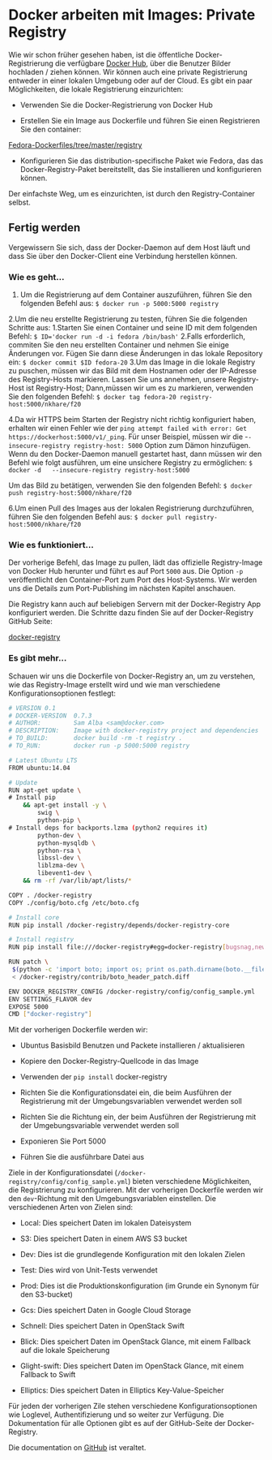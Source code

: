 # Docker arbeiten mit Images: Private Registry

Wie wir schon früher gesehen haben, ist die öffentliche Docker-Registrierung die verfügbare [Docker Hub](https://registry.hub.docker.com/), über die Benutzer Bilder hochladen / ziehen können. Wir können auch eine private Registrierung entweder in einer lokalen Umgebung oder auf der Cloud. Es gibt ein paar Möglichkeiten, die lokale Registrierung einzurichten:

* Verwenden Sie die Docker-Registrierung von Docker Hub

* Erstellen Sie ein Image aus Dockerfile und führen Sie einen Registrieren Sie den container:

[Fedora-Dockerfiles/tree/master/registry](Https://github.com/fedora-cloud/Fedora-Dockerfiles/tree/master/registry)

* Konfigurieren Sie das distribution-specifische Paket wie Fedora, das das Docker-Registry-Paket bereitstellt, das Sie installieren und konfigurieren können.

Der einfachste Weg, um es einzurichten, ist durch den Registry-Container selbst.

## Fertig werden

Vergewissern Sie sich, dass der Docker-Daemon auf dem Host läuft und dass Sie über den Docker-Client eine Verbindung herstellen können.

### Wie es geht…

1. Um die Registrierung auf dem Container auszuführen, führen Sie den folgenden Befehl aus:
`$ docker run -p 5000:5000 registry`

2.Um die neu erstellte Registrierung zu testen, führen Sie die folgenden Schritte aus:
 1.Starten Sie einen Container und seine ID mit dem folgenden Befehl:
    `$ ID='docker run -d -i fedora /bin/bash'`
  2.Falls erforderlich, commiten Sie den neu erstellten Container und nehmen Sie einige Änderungen vor.
    Fügen Sie dann diese Änderungen in das lokale Repository ein:
       `$ docker commit $ID fedora-20`
3.Um das Image in die lokale Registry zu puschen, müssen wir das Bild mit dem Hostnamen oder der IP-Adresse des Registry-Hosts markieren. Lassen Sie uns annehmen, unsere Registry-Host ist Registry-Host; Dann,müssen wir um es zu markieren, verwenden Sie den folgenden Befehl:
`$ docker tag fedora-20 registry-host:5000/nkhare/f20`

4.Da wir HTTPS beim Starten der Registry nicht richtig konfiguriert haben, erhalten wir einen Fehler wie der `ping attempt failed with error: Get https://dockerhost:5000/v1/_ping`. Für unser Beispiel, müssen wir die -`-insecure-registry registry-host: 5000` Option zum Dämon hinzufügen. Wenn du den Docker-Daemon manuell gestartet hast, dann müssen wir den Befehl wie folgt ausführen, um eine unsichere Registry zu ermöglichen:
`$ docker -d   --insecure-registry registry-host:5000`

Um das Bild zu betätigen, verwenden Sie den folgenden Befehl:
`$ docker push registry-host:5000/nkhare/f20`

6.Um einen Pull des Images aus der lokalen Registrierung durchzuführen, führen Sie den folgenden Befehl aus:
`$ docker pull registry-host:5000/nkhare/f20`

### Wie es funktioniert…

Der vorherige Befehl, das Image zu pullen, lädt das offizielle Registry-Image von Docker Hub herunter und führt es auf Port `5000` aus. Die Option `-p` veröffentlicht den Container-Port zum Port des Host-Systems. Wir werden uns die Details zum Port-Publishing im nächsten Kapitel anschauen.

Die Registry kann auch auf beliebigen Servern mit der Docker-Registry App konfiguriert werden. Die Schritte dazu finden Sie auf der Docker-Registry GitHub Seite:

[docker-registry](Https://github.com/docker/docker-registry)

### Es gibt mehr…

Schauen wir uns die Dockerfile von Docker-Registry an, um zu verstehen, wie das Registry-Image erstellt wird und wie man verschiedene Konfigurationsoptionen festlegt:

```sh
# VERSION 0.1
# DOCKER-VERSION  0.7.3
# AUTHOR:         Sam Alba <sam@docker.com>
# DESCRIPTION:    Image with docker-registry project and dependencies
# TO_BUILD:       docker build -rm -t registry .
# TO_RUN:         docker run -p 5000:5000 registry

# Latest Ubuntu LTS
FROM ubuntu:14.04

# Update
RUN apt-get update \
# Install pip
    && apt-get install -y \
        swig \
        python-pip \
# Install deps for backports.lzma (python2 requires it)
        python-dev \
        python-mysqldb \
        python-rsa \
        libssl-dev \
        liblzma-dev \
        libevent1-dev \
    && rm -rf /var/lib/apt/lists/*

COPY . /docker-registry
COPY ./config/boto.cfg /etc/boto.cfg

# Install core
RUN pip install /docker-registry/depends/docker-registry-core

# Install registry
RUN pip install file:///docker-registry#egg=docker-registry[bugsnag,newrelic,cors]

RUN patch \
 $(python -c 'import boto; import os; print os.path.dirname(boto.__file__)')/connection.py \
 < /docker-registry/contrib/boto_header_patch.diff

ENV DOCKER_REGISTRY_CONFIG /docker-registry/config/config_sample.yml
ENV SETTINGS_FLAVOR dev
EXPOSE 5000
CMD ["docker-registry"]
```

Mit der vorherigen Dockerfile werden wir:

* Ubuntus Basisbild Benutzen und Packete installieren / aktualisieren

* Kopiere den Docker-Registry-Quellcode in das Image

* Verwenden der `pip install` docker-registry

* Richten Sie die Konfigurationsdatei ein, die beim Ausführen der Registrierung mit der Umgebungsvariablen verwendet werden soll

* Richten Sie die Richtung ein, der beim Ausführen der Registrierung mit der Umgebungsvariable verwendet werden soll

* Exponieren Sie Port 5000

* Führen Sie die ausführbare Datei aus

Ziele in der Konfigurationsdatei (`/docker-registry/config/config_sample.yml`) bieten verschiedene Möglichkeiten, die Registrierung zu konfigurieren. Mit der vorherigen Dockerfile werden wir den `dev`-Richtung mit den Umgebungsvariablen einstellen. Die verschiedenen Arten von Zielen sind:

* Local: Dies speichert Daten im lokalen Dateisystem

* S3: Dies speichert Daten in einem AWS S3 bucket

* Dev: Dies ist die grundlegende Konfiguration mit den lokalen Zielen

* Test: Dies wird von Unit-Tests verwendet

* Prod: Dies ist die Produktionskonfiguration (im Grunde ein Synonym für den S3-bucket)

* Gcs: Dies speichert Daten in Google Cloud Storage

* Schnell: Dies speichert Daten in OpenStack Swift

* Blick: Dies speichert Daten im OpenStack Glance, mit einem Fallback auf die lokale Speicherung

* Glight-swift: Dies speichert Daten im OpenStack Glance, mit einem Fallback to Swift

* Elliptics: Dies speichert Daten in Elliptics Key-Value-Speicher

Für jeden der vorherigen Zile stehen verschiedene Konfigurationsoptionen wie Loglevel, Authentifizierung und so weiter zur Verfügung. Die Dokumentation für alle Optionen gibt es auf der GitHub-Seite der Docker-Registry.

Die documentation on [GitHub](https://github.com/docker/docker-registry) ist veraltet.